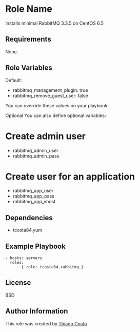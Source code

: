 Role Name
=========

Installs minimal RabbitMQ 3.3.5 on CentOS 6.5

Requirements
------------

None.

Role Variables
--------------

Default:

* rabbitmq_management_plugin: true
* rabbitmq_remove_guest_user: false

You can override these values on your playbook.

Optional
You can also define optional variables:

# Create admin user

* rabbitmq_admin_user
* rabbitmq_admin_pass

# Create user for an application
* rabbitmq_app_user
* rabbitmq_app_pass
* rabbitmq_app_vhost

Dependencies
------------

* tcosta84.yum

Example Playbook
----------------

    - hosts: servers
      roles:
         - { role: tcosta84.rabbitmq }

License
-------

BSD

Author Information
------------------

This role was created by [Thiago Costa](http://thiagocostapy.com)
